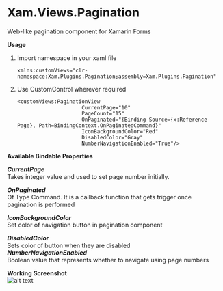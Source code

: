 # Xam.Views.Pagination
Web-like pagination component for Xamarin Forms     
 
**Usage**   

1. Import namespace in your xaml file   

       xmlns:customViews="clr-namespace:Xam.Plugins.Pagination;assembly=Xam.Plugins.Pagination"   

2. Use CustomControl wherever required   

       <customViews:PaginationView 
                            CurrentPage="10"
                            PageCount="15" 
                            OnPaginated="{Binding Source={x:Reference Page}, Path=BindingContext.OnPaginatedCommand}"
                            IconBackgroundColor="Red"
                            DisabledColor="Gray"
                            NumberNavigationEnabled="True"/>   

**Available Bindable Properties**   

 ***CurrentPage***   
 Takes integer value and used to set page number initially.
 
 ***OnPaginated***   
 Of Type Command<int>. It is a callback function that gets trigger once pagination is performed     
 
 ***IconBackgroundColor***   
Set color of navigation button in pagination component     
  
  ***DisabledColor***     
Sets color of button when they are disabled      
 ***NumberNavigationEnabled***     
 Boolean value that represents whether to navigate using page numbers 
   
**Working Screenshot**  
![alt text][screenshot]

[screenshot]: https://github.com/solo-developer/Xamarin.Views.Pagination/blob/main/xam.plugins.pagination.gif "Xamarin Pagination"
